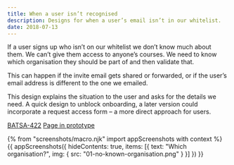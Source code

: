 ```yaml
---
title: When a user isn’t recognised
description: Designs for when a user’s email isn’t in our whitelist.
date: 2018-07-13
---
```


If a user signs up who isn’t on our whitelist we don’t know much about them. We can’t give them access to anyone’s courses. We need to know which organisation they should be part of and then validate that.

This can happen if the invite email gets shared or forwarded, or if the user’s email address is different to the one we emailed.

This design explains the situation to the user and asks for the details we need. A quick design to unblock onboarding, a later version could incorporate a request access form – a more direct approach for users.

[BATSA-422](https://dfedigital.atlassian.net/browse/BATSA-422)
[Page in prototype](https://manage-courses-prototype.herokuapp.com/no-access)

{% from "screenshots/macro.njk" import appScreenshots with context %}
{{ appScreenshots({
  hideContents: true,
  items: [{
    text: "Which organisation?",
    img: { src: "01-no-known-organisation.png" }
  }]
}) }}
